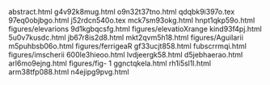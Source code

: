 abstract.html
g4v92k8mug.html
o9n32t37tno.html
qdqbk9i397o.tex
97eq0objbgo.html
j52rdcn540o.tex
mck7sm93okg.html
hnpt1qkp59o.html
figures/elevarions
9d1kgbqcsfg.html
figures/elevatioXrange
kind93f4pj.html
5u0v7kusdc.html
jb67r8is2d8.html
mkt2qvm5h18.html
figures/Aguilarii
m5puhbsb06o.html
figures/ferrigeaR
gf33ucjt858.html
fubscrrmqi.html
figures/imscherii
600le3hieoo.html
lvdjeergk58.html
d5jebhaerao.html
arl6mo9ejng.html
figures/fig- 1
ggnctqkela.html
rh1i5sl1l.html
arm38tfp088.html
n4ejipg9pvg.html
